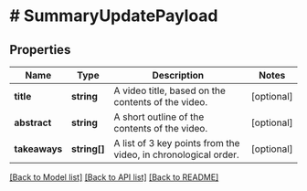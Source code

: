 # # SummaryUpdatePayload

## Properties

Name | Type | Description | Notes
------------ | ------------- | ------------- | -------------
**title** | **string** | A video title, based on the contents of the video. | [optional]
**abstract** | **string** | A short outline of the contents of the video. | [optional]
**takeaways** | **string[]** | A list of 3 key points from the video, in chronological order. | [optional]

[[Back to Model list]](../../README.md#models) [[Back to API list]](../../README.md#endpoints) [[Back to README]](../../README.md)
